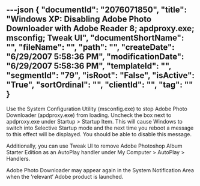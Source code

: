 ---json
{
  "documentId": "2076071850",
  "title": "Windows XP: Disabling Adobe Photo Downloader with Adobe Reader 8; apdproxy.exe; msconfig; Tweak UI",
  "documentShortName": "",
  "fileName": "",
  "path": "",
  "createDate": "6/29/2007 5:58:36 PM",
  "modificationDate": "6/29/2007 5:58:36 PM",
  "templateId": "",
  "segmentId": "79",
  "isRoot": "False",
  "isActive": "True",
  "sortOrdinal": "",
  "clientId": "",
  "tag": ""
}
---

Use the System Configuration Utility (msconfig.exe) to stop Adobe Photo Downloader (apdproxy.exe) from loading. Uncheck the box next to apdproxy.exe under Startup &gt; Startup Item. This will cause Windows to switch into Selective Startup mode and the next time you reboot a message to this effect will be displayed. You should be able to disable this message.

Additionally, you can use Tweak UI to remove Adobe Photoshop Album Starter Edition as an AutoPlay handler under My Computer &gt; AutoPlay &gt; Handlers.

Adobe Photo Downloader may appear again in the System Notification Area when the ‘relevant’ Adobe product is launched.
